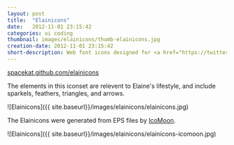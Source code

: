 ```yaml
---
layout: post
title:  "Elainicons"
date:   2012-11-01 23:15:42
categories: ui coding
thumbnail: images/elainicons/thumb-elainicons.jpg
creation-date: 2012-11-01 23:15:42
short-description: Web font icons designed for <a href="https://twitter.com/ejgreenberg">@ejgreenberg</a>
---
```

[spacekat.github.com/elainicons](spacekat.github.com/elainicons)

The elements in this iconset are relevent to Elaine's lifestyle, and
include sparkels, feathers, triangles, and arrows.

![Elainicons]({{ site.baseurl}}/images/elainicons/elainicons.jpg)

The Elainicons were generated from EPS files by [IcoMoon](http://icomoon.io/app).

![Elainicons]({{ site.baseurl}}/images/elainicons/elainicons-icomoon.jpg)
